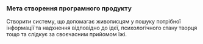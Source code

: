 ### Мета створення програмного продукту
Створити систему, що допомагає живописцям у пошуку потрібної інформації та надхнення відповідно до ідеї, психологічного стану творця тощо та слідкує за своєчасним прийомом їжі.

